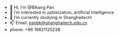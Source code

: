 - 👋 Hi, I’m @Bikang Pan
- 👀 I’m interested in optimization, artificial intelligence
- 🌱 I’m currently studying in Shanghaitech!
- 📫 Email: panbk@shanghaitech.edu.cn
- phone: +86 19821125238
